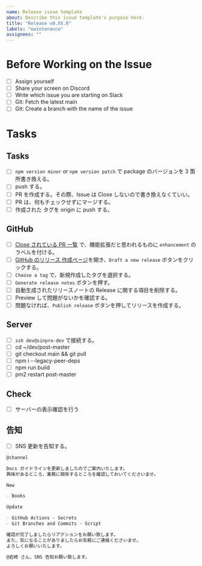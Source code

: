 ```yaml
---
name: Release issue template
about: Describe this issue template's purpose here.
title: "Release v0.XX.0"
labels: "maintenance"
assignees: ""
---
```


# Before Working on the Issue

- [ ] Assign yourself
- [ ] Share your screen on Discord
- [ ] Write which issue you are starting on Slack
- [ ] Git: Fetch the latest main
- [ ] Git: Create a branch with the name of the issue

# Tasks

## Tasks

- [ ] `npm version minor` or `npm version patch` で package のバージョンを 3 箇所書き換える。
- [ ] push する。
- [ ] PR を作成する。その際、Issue は Close しないので書き換えなくていい。
- [ ] PR は、何もチェックせずにマージする。
- [ ] 作成された タグを origin に push する。

## GitHub

- [ ] [Close されている PR 一覧](https://github.com/sinProject-Inc/post-master/pulls?q=is%3Apr+sort%3Aupdated-desc+is%3Aclosed) で、機能拡張だと思われるものに `enhancement` のラベルを付ける。
- [ ] [GitHub のリリース 作成ページ](https://github.com/sinProject-Inc/post-master/releases)を開き、`Draft a new release` ボタンをクリックする。
- [ ] `Choose a tag` で、新規作成したタグを選択する。
- [ ] `Generate release notes` ボタンを押す。
- [ ] 自動生成されたリリースノートの Release に関する項目を削除する。
- [ ] Preview して問題がないかを確認する。
- [ ] 問題なければ、`Publish release` ボタンを押してリリースを作成する。

## Server

- [ ] `ssh dev@sinpro-dev` で接続する。
- [ ] cd ~/dev/post-master
- [ ] git checkout main && git pull
- [ ] npm i --legacy-peer-deps
- [ ] npm run build
- [ ] pm2 restart post-master

## Check

- [ ] サーバーの表示確認を行う

## 告知

- [ ] SNS 更新を告知する。

```markdown
@channel

Docs ガイドラインを更新しましたのでご案内いたします。
興味があるところ、業務に関係するところを確認しておいてくださいませ。

New

- Books

Update

- GitHub Actions - Secrets
- Git Branches and Commits - Script

確認が完了しましたらリアクションをお願い致します。
また、気になることがありましたらお気軽にご連絡くださいませ。
よろしくお願いいたします。

@岩崎 さん、SNS 告知お願い致します。
```
